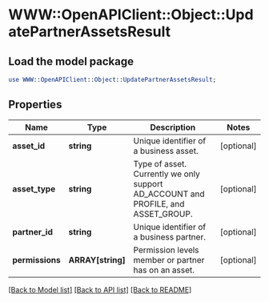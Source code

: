 # WWW::OpenAPIClient::Object::UpdatePartnerAssetsResult

## Load the model package
```perl
use WWW::OpenAPIClient::Object::UpdatePartnerAssetsResult;
```

## Properties
Name | Type | Description | Notes
------------ | ------------- | ------------- | -------------
**asset_id** | **string** | Unique identifier of a business asset. | [optional] 
**asset_type** | **string** | Type of asset. Currently we only support AD_ACCOUNT and PROFILE, and ASSET_GROUP. | [optional] 
**partner_id** | **string** | Unique identifier of a business partner. | [optional] 
**permissions** | **ARRAY[string]** | Permission levels member or partner has on an asset. | [optional] 

[[Back to Model list]](../README.md#documentation-for-models) [[Back to API list]](../README.md#documentation-for-api-endpoints) [[Back to README]](../README.md)


